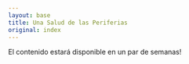 ```yaml
---
layout: base
title: Una Salud de las Periferias
original: index
---
```

El contenido estará disponible en un par de semanas!
